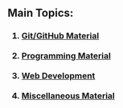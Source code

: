 <h2>Main Topics:</h2>
<h3>
    <ol>
        <li><a href="Git-GitHub-Material.md">Git/GitHub Material</a></li>
        <br>
        <li><a href="Programming-Material.md">Programming Material</a></li>
        <br>
        <li><a href="Web-Development.md">Web Development</a></li>
        <br>
        <li><a href="Miscellaneous-Material.md">Miscellaneous Material</a></li>
    </ol> 
<h3>
<br>
<br>
<br>
